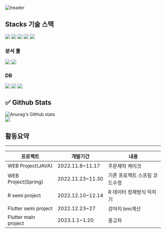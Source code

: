 ![header](https://capsule-render.vercel.app/api?type=soft&color=auto&height=300&section=header&text=WELLCOME%20&fontSize=90)    

Stacks 기술 스택
-------------

<img src="https://img.shields.io/badge/Flutter-02569B?style=for-the-badge&logo=Flutter&logoColor=black"> <img src="https://img.shields.io/badge/Spring-6DB33F?style=for-the-badge&logo=Spring&logoColor=black"> <img src="https://img.shields.io/badge/Python-3776AB?style=for-the-badge&logo=Python&logoColor=black"> <img src="https://img.shields.io/badge/Swift-F05138?style=for-the-badge&logo=Swift&logoColor=black"> <img src="https://img.shields.io/badge/Dart-0175C2?style=for-the-badge&logo=Dart&logoColor=black">

### 분석 툴    
<img src="https://img.shields.io/badge/R-276DC3?style=for-the-badge&logo=R&logoColor=black"> <img src="https://img.shields.io/badge/Python-3776AB?style=for-the-badge&logo=Python&logoColor=black">


### DB   
<img src="https://img.shields.io/badge/MySQL-4479A1?style=for-the-badge&logo=MySQL&logoColor=black"> <img src="https://img.shields.io/badge/SQLite-003B57?style=for-the-badge&logo=SQLite&logoColor=black"> <img src="https://img.shields.io/badge/Firebase-FFCA28?style=for-the-badge&logo=Firebase&logoColor=black">




✅ Github Stats    
-------------
![Anurag's GitHub stats](https://github-readme-stats.vercel.app/api?username=vxornjs11&show_icons=true&theme=radical) <br>
<img src="https://github-readme-stats.vercel.app/api/top-langs/?username=vxornjs11&layout=compact"><br>

## 활동요약
-----------
  |프로젝트|개발기간|내용|
  |------|---|---|
  |WEB Project(JAVA)|2022.11.8~11.17|주문제작 케이크|
  |WEB Project(Spring)|2022.11.23~11.30|기존 프로젝트 스프링 코드수정|
  |R semi project|2022.12.10~12.14|R 데이터 정제방식 익히기|
  |Flutter semi project|2022.12.23~27|강아지 bmi계산|
  |Flutter main project|2023.1.1~1.20|중고차 |
